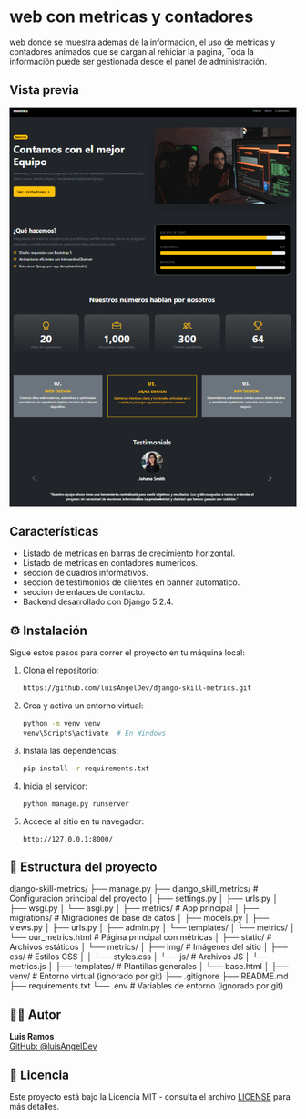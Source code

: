 # web con metricas y contadores

web donde se muestra ademas de la informacion, el uso de metricas y contadores animados que se cargan al rehiciar la pagina, Toda la información puede ser gestionada desde el panel de administración.

## Vista previa
![Vista previa](screenshots/metrics.PNG)

## Características

- Listado de metricas en barras de crecimiento horizontal.
- Listado de metricas en contadores numericos.
- seccion de cuadros informativos.
- seccion de testimonios de clientes en banner automatico.
- seccion de enlaces de contacto.
- Backend desarrollado con Django 5.2.4.


## ⚙️ Instalación

Sigue estos pasos para correr el proyecto en tu máquina local:

1. Clona el repositorio:
   ```bash
   https://github.com/luisAngelDev/django-skill-metrics.git
   
   ```

2. Crea y activa un entorno virtual:
   ```bash
   python -m venv venv
   venv\Scripts\activate  # En Windows
   ```

3. Instala las dependencias:
   ```bash
   pip install -r requirements.txt
   ```

4. Inicia el servidor:
   ```bash
   python manage.py runserver
   ```

5. Accede al sitio en tu navegador:
   ```
   http://127.0.0.1:8000/
   ```

## 📂 Estructura del proyecto

django-skill-metrics/
├── manage.py
├── django_skill_metrics/ # Configuración principal del proyecto
│ ├── settings.py
│ ├── urls.py
│ ├── wsgi.py
│ └── asgi.py
│
├── metrics/ # App principal
│ ├── migrations/ # Migraciones de base de datos
│ ├── models.py
│ ├── views.py
│ ├── urls.py
│ ├── admin.py
│ └── templates/
│ └── metrics/
│ └── our_metrics.html # Página principal con métricas
│
├── static/ # Archivos estáticos
│ └── metrics/
│ ├── img/ # Imágenes del sitio
│ ├── css/ # Estilos CSS
│ │ └── styles.css
│ └── js/ # Archivos JS
│ └── metrics.js
│
├── templates/ # Plantillas generales
│ └── base.html
│
├── venv/ # Entorno virtual (ignorado por git)
├── .gitignore
├── README.md
├── requirements.txt
└── .env # Variables de entorno (ignorado por git)

## 👨‍💻 Autor

**Luis Ramos**  
[GitHub: @luisAngelDev](https://github.com/luisAngelDev) 

## 📄 Licencia
Este proyecto está bajo la Licencia MIT - consulta el archivo [LICENSE](./LICENSE) para más detalles.
